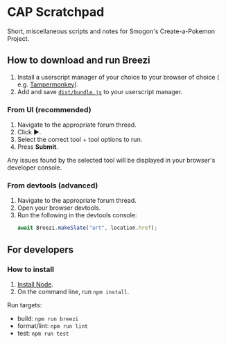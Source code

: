 # CAP Scratchpad

Short, miscellaneous scripts and notes for Smogon's Create-a-Pokemon Project.

## How to download and run Breezi

1. Install a userscript manager of your choice to your browser of choice (
   e.g. [Tampermonkey](https://www.tampermonkey.net/)).
2. Add and save [`dist/bundle.js`](dist/bundle.js) to your userscript manager.

### From UI (recommended)

1. Navigate to the appropriate forum thread.
2. Click **▶**.
3. Select the correct tool + tool options to run.
4. Press **Submit**.

Any issues found by the selected tool will be displayed in your browser's developer console.

### From devtools (advanced)

1. Navigate to the appropriate forum thread.
2. Open your browser devtools.
3. Run the following in the devtools console:
    ```js
    await Breezi.makeSlate("art", location.href);
    ```

## For developers

### How to install

1. [Install Node](http:s//node.js.org).
2. On the command line, run `npm install`.

Run targets:

- build: `npm run breezi`
- format/lint: `npm run lint`
- test: `npm run test`